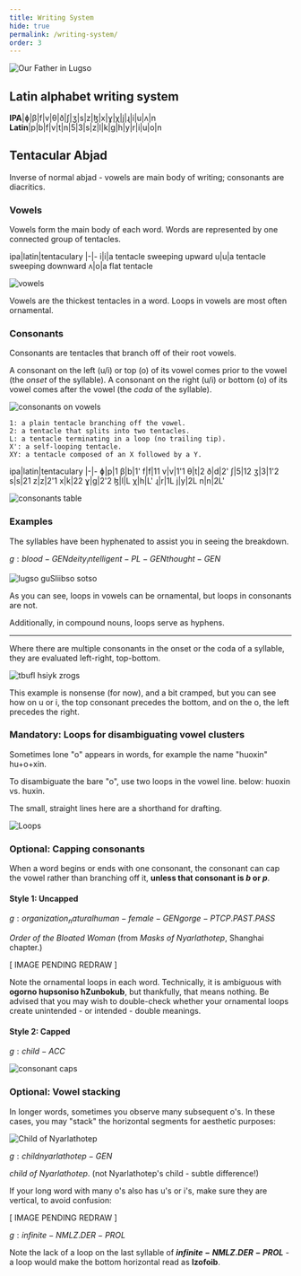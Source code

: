 ```yaml
---
title: Writing System
hide: true
permalink: /writing-system/
order: 3
---
```


![Our Father in Lugso](/assets/lugso-our-father.png)

## Latin alphabet writing system

**IPA**|ɸ|β|f|v|θ|ð|ʃ|ʒ|s|z|ɮ|x|ɣ|χ|j|ɻ|i|u|ʌ|n
**Latin**|p|b|f|v|t|n|5|3|s|z|l|k|g|h|y|r|i|u|o|n

## Tentacular Abjad

Inverse of normal abjad - vowels are main body of writing; consonants are diacritics.

### Vowels

Vowels form the main body of each word. Words are represented by one connected group of tentacles.

ipa|latin|tentaculary
|-|-
i|i|a tentacle sweeping upward
u|u|a tentacle sweeping downward
ʌ|o|a flat tentacle

![vowels](/assets/uio.png)

Vowels are the thickest tentacles in a word. Loops in vowels are most often ornamental.

### Consonants

Consonants are tentacles that branch off of their root vowels.

A consonant on the left (u/i) or top (o) of its vowel comes prior to the vowel (the _onset_ of the syllable). A consonant on the right (u/i) or bottom (o) of its vowel comes after the vowel (the _coda_ of the syllable).

![consonants on vowels](/assets/buf%20siy%20rog.png)

    1: a plain tentacle branching off the vowel.
    2: a tentacle that splits into two tentacles.
    L: a tentacle terminating in a loop (no trailing tip).
    X': a self-looping tentacle.
    XY: a tentacle composed of an X followed by a Y.

ipa|latin|tentaculary
|-|-
ɸ|p|1
β|b|1'
f|f|11
v|v|1'1
θ|t|2
ð|d|2'
ʃ|5|12
ʒ|3|1'2
s|s|21
z|z|2'1
x|k|22
ɣ|g|2'2
ɮ|l|L
χ|h|L'
ɻ|r|1L
j|y|2L
n|n|2L'

![consonants table](/assets/consonants-table.png)

### Examples

The syllables have been hyphenated to assist you in seeing the breakdown.

${g: blood-GEN deity_intelligent-PL-GEN thought-GEN}$

![lugso guSliibso sotso](/assets/lugso%20guSliibso%20sotso.png)

As you can see, loops in vowels can be ornamental, but loops in consonants are not.

Additionally, in compound nouns, loops serve as hyphens.

---

Where there are multiple consonants in the onset or the coda of a syllable, they are evaluated left-right, top-bottom.

![tbufl hsiyk zrogs](/assets/tbufl%20hsiyk%20zrogs.png)

This example is nonsense (for now), and a bit cramped, but you can see how on u or i, the top consonant precedes the bottom, and on the o, the left precedes the right.

### Mandatory: Loops for disambiguating vowel clusters

Sometimes lone "o" appears in words, for example the name "huoxin" hu+o+xin.

To disambiguate the bare "o", use two loops in the vowel line. below: huoxin vs. huxin.

The small, straight lines here are a shorthand for drafting.

![Loops](/assets/loops.png)

### Optional: Capping consonants

When a word begins or ends with one consonant, the consonant can cap the vowel rather than branching off it, **unless that consonant is _b_ or _p_**.

#### Style 1: Uncapped

${g: organization_natural human-female-GEN gorge-PTCP.PAST.PASS}$

_Order of the Bloated Woman_ (from _Masks of Nyarlathotep_, Shanghai chapter.)

[ IMAGE PENDING REDRAW ]

Note the ornamental loops in each word. Technically, it is ambiguous with **ogorno hupsoniso hZunbokub**, but thankfully, that means nothing. Be advised that you may wish to double-check whether your ornamental loops create unintended - or intended - double meanings.

#### Style 2: Capped

${g: child-ACC}$

![consonant caps](/assets/yols-ir1.png)

### Optional: Vowel stacking

In longer words, sometimes you observe many subsequent o's. In these cases, you may "stack" the horizontal segments for aesthetic purposes:

![Child of Nyarlathotep](/assets/yols-nyorlothotopso1.png)

${g: child nyarlathotep-GEN}$

_child of Nyarlathotep_. (not Nyarlathotep's child - subtle difference!)

If your long word with many o's also has u's or i's, make sure they are vertical, to avoid confusion:

[ IMAGE PENDING REDRAW ]

${g: infinite-NMLZ.DER-PROL}$

Note the lack of a loop on the last syllable of **${infinite-NMLZ.DER-PROL}$** - a loop would make the bottom horizontal read as **lzofoib**.
